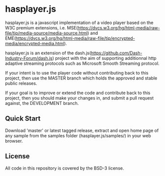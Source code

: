 # hasplayer.js

hasplayer.js is a javascript implementation of a video player based on the W3C premium extensions, i.e. MSE(https://dvcs.w3.org/hg/html-media/raw-file/tip/media-source/media-source.html) and EME(https://dvcs.w3.org/hg/html-media/raw-file/tip/encrypted-media/encrypted-media.html).

hasplayer.js is an extension of the dash.js(https://github.com/Dash-Industry-Forum/dash.js) project with the aim of supporting additionnal http adaptive streaming protocols such as Microsoft Smooth Streaming protocol.

If your intent is to use the player code without contributing back to this project, then use the MASTER branch which holds the approved and stable public releases.

If your goal is to improve or extend the code and contribute back to this project, then you should make your changes in, and submit a pull request against, the DEVELOPMENT branch. 


## Quick Start

Download 'master' or latest tagged release, extract and open home page of any sample from the samples folder (hasplayer.js/samples/) in your web browser.

## License

All code in this repository is covered by the BSD-3 license. 



